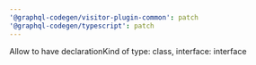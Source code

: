 ```yaml
---
'@graphql-codegen/visitor-plugin-common': patch
'@graphql-codegen/typescript': patch
---
```


Allow to have declarationKind of type: class, interface: interface
